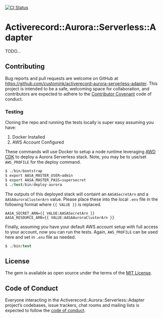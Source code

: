 [![CI Status](https://github.com/customink/activerecord-aurora-serverless-adapter/workflows/CI/badge.svg)](https://launch-editor.github.com/actions?nwo=customink%activerecord-aurora-serverless-adapter&workflowID=CI)

# Activerecord::Aurora::Serverless::Adapter

TODO...

## Contributing

Bug reports and pull requests are welcome on GitHub at https://github.com/customink/activerecord-aurora-serverless-adapter. This project is intended to be a safe, welcoming space for collaboration, and contributors are expected to adhere to the [Contributor Covenant](http://contributor-covenant.org) code of conduct.

### Testing

Cloning the repo and running the tests locally is super easy assuming you have:

1. Docker Installed
2. AWS Account Configured

These commands will use Docker to setup a node runtime leveraging [AWD CDK](https://github.com/aws/aws-cdk) to deploy a Aurora Serverless stack. Note, you may be to use/set `AWS_PROFILE` for the deploy command.

```s
$ ./bin/bootstrap
$ export AASA_MASTER_USER=admin
$ export AASA_MASTER_PASS=supersecret
$ ./test/bin/deploy-aurora
```

The outputs of this deployed stack will containt an `AASASecretArn` and a `AASAAuroraClusterArn` value. Please place these into the local `.env` file in the following format where `{{ VALUE }}` is replaced.

```
AASA_SECRET_ARN={{ VALUE:AASASecretArn }}
AASA_RESOURCE_ARN={{ VALUE:AASAAuroraClusterArn }}
```

Finally, assuming you have your default AWS account setup with full access to your account, now you can run the tests. Again, `AWS_PROFILE` can be used here and set in `.env` file as needed.

```s
$ ./bin/test
```

## License

The gem is available as open source under the terms of the [MIT License](https://opensource.org/licenses/MIT).

## Code of Conduct

Everyone interacting in the Activerecord::Aurora::Serverless::Adapter project’s codebases, issue trackers, chat rooms and mailing lists is expected to follow the [code of conduct](https://github.com/customink/activerecord-aurora-serverless-adapter/blob/master/CODE_OF_CONDUCT.md).
